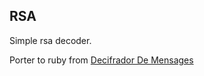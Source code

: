 ## RSA

Simple rsa decoder.

Porter to ruby from [Decifrador De Mensages](https://github.com/jag2kn/DecifradorMesajes)